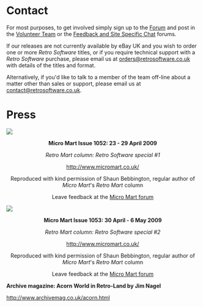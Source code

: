 # Contact

For most purposes, to get involved simply sign up to the [Forum](http://www.retrosoftware.co.uk/forum/) and post in the [Volunteer Team](http://www.retrosoftware.co.uk/forum/viewforum.php?f=23) or the [Feedback and Site Specific Chat](http://www.retrosoftware.co.uk/forum/viewforum.php?f=3) forums.

If our releases are not currently available by eBay UK and you wish to order one or more _Retro Software_ titles, or if you require technical support with a _Retro Software_ purchase, please email us at <orders@retrosoftware.co.uk> with details of the titles and format.

Alternatively, if you'd like to talk to a member of the team off-line about a matter other than sales or support, please email us at <contact@retrosoftware.co.uk>.

# Press

![](./images/Micromartrs1052.png)

<center>

**Micro Mart Issue 1052: 23 - 29 April 2009**

_Retro Mart column: Retro Software special \#1_

<http://www.micromart.co.uk/>

Reproduced with kind permission of Shaun Bebbington, regular author of _Micro Mart_'s _Retro Mart_ column

Leave feedback at the [Micro Mart forum](http://forum.micromart.co.uk/)

</center>

![](./images/Micromartrs1053.png)

<center>

**Micro Mart Issue 1053: 30 April - 6 May 2009**

_Retro Mart column: Retro Software special \#2_

<http://www.micromart.co.uk/>

Reproduced with kind permission of Shaun Bebbington, regular author of _Micro Mart_'s _Retro Mart_ column

Leave feedback at the [Micro Mart forum](http://forum.micromart.co.uk/)

</center>

**Archive magazine: Acorn World in Retro-Land by Jim Nagel**

<http://www.archivemag.co.uk/acorn.html>
